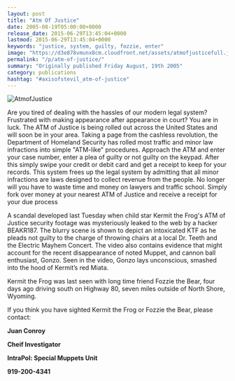 ```yaml
---
layout: post
title: "Atm Of Justice"
date: 2005-08-19T05:00:00+0000
release_date: 2015-06-29T13:45:04+0000
lastmod: 2015-06-29T13:45:04+0000
keywords: "justice, system, guilty, fozzie, enter"
image: "https://d3e878vmunx8cm.cloudfront.net/assets/atmofjusticefull.jpg"
permalink: "/p/atm-of-justice/"
summary: "Originally published Friday August, 19th 2005"
category: publications
hashtag: "#axisofstevil_atm-of-justice"
---
```


[id_1]: https://d3e878vmunx8cm.cloudfront.net/assets/atmofjusticefull.jpg "AtmofJustice"
![AtmofJustice][id_1]

Are you tired of dealing with the hassles of our modern legal system? Frustrated with making appearance after appearance in court? You are in luck. The ATM of Justice is being rolled out across the United States and will soon be in your area. Taking a page from the cashless revolution, the Department of Homeland Security has rolled most traffic and minor law infractions into simple "ATM-like" procedures. Approach the ATM and enter your case number, enter a plea of guilty or not guilty on the keypad. After this simply swipe your credit or debit card and get a receipt to keep for your records. This system frees up the legal system by admitting that all minor infractions are laws designed to collect revenue from the people. No longer will you have to waste time and money on lawyers and traffic school. Simply fork over money at your nearest ATM of Justice and receive a receipt for your due process

A scandal developed last Tuesday when child star Kermit the Frog's ATM of Justice security footage was mysteriously leaked to the web by a hacker BEAKR187. The blurry scene is shown to depict an intoxicated KTF as he pleads not guilty to the charge of throwing chairs at a local Dr. Teeth and the Electric Mayhem Concert. The video also contains evidence that might account for the recent disappearance of noted Muppet, and cannon ball enthusiast, Gonzo. Seen in the video, Gonzo lays unconscious, smashed into the hood of Kermit’s red Miata.

Kermit the Frog was last seen with long time friend Fozzie the Bear, four days ago driving south on Highway 80, seven miles outside of North Shore, Wyoming.

If you think you have sighted Kermit the Frog or Fozzie the Bear, please contact:

**Juan Conroy**

**Cheif Investigator**

**IntraPol: Special Muppets Unit**

**919-200-4341**
